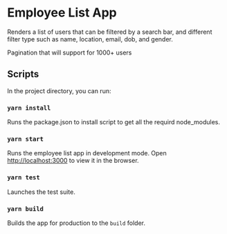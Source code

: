 # Employee List App
Renders a list of users that can be filtered by a search bar, and different filter type such as name, location, email, dob, and gender.

Pagination that will support for 1000+ users
## Scripts

In the project directory, you can run:

### `yarn install`

Runs the package.json to install script to get all the requird node_modules.
### `yarn start`

Runs the employee list app in development mode.
Open [http://localhost:3000](http://localhost:3000) to view it in the browser.

### `yarn test`

Launches the test suite.

### `yarn build`

Builds the app for production to the `build` folder.
